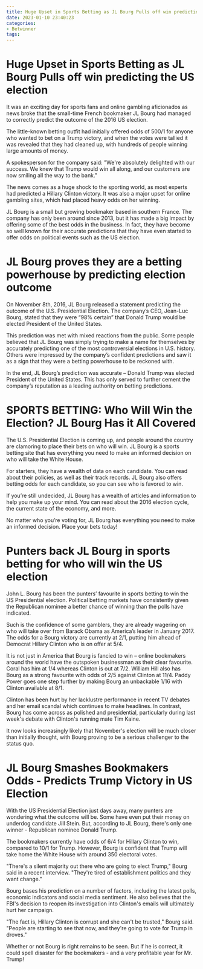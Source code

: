 ```yaml
---
title: Huge Upset in Sports Betting as JL Bourg Pulls off win predicting the US election
date: 2023-01-10 23:40:23
categories:
- Betwinner
tags:
---
```



#  Huge Upset in Sports Betting as JL Bourg Pulls off win predicting the US election

It was an exciting day for sports fans and online gambling aficionados as news broke that the small-time French bookmaker JL Bourg had managed to correctly predict the outcome of the 2016 US election.

The little-known betting outfit had initially offered odds of 500/1 for anyone who wanted to bet on a Trump victory, and when the votes were tallied it was revealed that they had cleaned up, with hundreds of people winning large amounts of money.

A spokesperson for the company said: "We're absolutely delighted with our success. We knew that Trump would win all along, and our customers are now smiling all the way to the bank."

The news comes as a huge shock to the sporting world, as most experts had predicted a Hillary Clinton victory. It was also a major upset for online gambling sites, which had placed heavy odds on her winning.

JL Bourg is a small but growing bookmaker based in southern France. The company has only been around since 2013, but it has made a big impact by offering some of the best odds in the business. In fact, they have become so well known for their accurate predictions that they have even started to offer odds on political events such as the US election.

#  JL Bourg proves they are a betting powerhouse by predicting election outcome

On November 8th, 2016, JL Bourg released a statement predicting the outcome of the U.S. Presidential Election. The company’s CEO, Jean-Luc Bourg, stated that they were “98% certain” that Donald Trump would be elected President of the United States.

This prediction was met with mixed reactions from the public. Some people believed that JL Bourg was simply trying to make a name for themselves by accurately predicting one of the most controversial elections in U.S. history. Others were impressed by the company’s confident predictions and saw it as a sign that they were a betting powerhouse to be reckoned with.

In the end, JL Bourg’s prediction was accurate – Donald Trump was elected President of the United States. This has only served to further cement the company’s reputation as a leading authority on betting predictions.

#  SPORTS BETTING: Who Will Win the Election? JL Bourg Has it All Covered

The U.S. Presidential Election is coming up, and people around the country are clamoring to place their bets on who will win. JL Bourg is a sports betting site that has everything you need to make an informed decision on who will take the White House.

For starters, they have a wealth of data on each candidate. You can read about their policies, as well as their track records. JL Bourg also offers betting odds for each candidate, so you can see who is favored to win.

If you’re still undecided, JL Bourg has a wealth of articles and information to help you make up your mind. You can read about the 2016 election cycle, the current state of the economy, and more.

No matter who you’re voting for, JL Bourg has everything you need to make an informed decision. Place your bets today!

#  Punters back JL Bourg in sports betting for who will win the US election

John L. Bourg has been the punters’ favourite in sports betting to win the US Presidential election. Political betting markets have consistently given the Republican nominee a better chance of winning than the polls have indicated.

Such is the confidence of some gamblers, they are already wagering on who will take over from Barack Obama as America’s leader in January 2017. The odds for a Bourg victory are currently at 2/1, putting him ahead of Democrat Hillary Clinton who is on offer at 5/4.

It is not just in America that Bourg is fancied to win – online bookmakers around the world have the outspoken businessman as their clear favourite. Coral has him at 1/4 whereas Clinton is out at 7/2. William Hill also has Bourg as a strong favourite with odds of 2/5 against Clinton at 11/4. Paddy Power goes one step further by making Bourg an unbackable 1/16 with Clinton available at 8/1.

Clinton has been hurt by her lacklustre performance in recent TV debates and her email scandal which continues to make headlines. In contrast, Bourg has come across as polished and presidential, particularly during last week's debate with Clinton's running mate Tim Kaine.

It now looks increasingly likely that November's election will be much closer than initially thought, with Bourg proving to be a serious challenger to the status quo.

#  JL Bourg Smashes Bookmakers Odds - Predicts Trump Victory in US Election

With the US Presidential Election just days away, many punters are wondering what the outcome will be. Some have even put their money on underdog candidate Jill Stein. But, according to JL Bourg, there's only one winner - Republican nominee Donald Trump.

The bookmakers currently have odds of 6/4 for Hillary Clinton to win, compared to 10/1 for Trump. However, Bourg is confident that Trump will take home the White House with around 350 electoral votes.

"There's a silent majority out there who are going to elect Trump," Bourg said in a recent interview. "They're tired of establishment politics and they want change."

Bourg bases his prediction on a number of factors, including the latest polls, economic indicators and social media sentiment. He also believes that the FBI's decision to reopen its investigation into Clinton's emails will ultimately hurt her campaign.

"The fact is, Hillary Clinton is corrupt and she can't be trusted," Bourg said. "People are starting to see that now, and they're going to vote for Trump in droves."

Whether or not Bourg is right remains to be seen. But if he is correct, it could spell disaster for the bookmakers - and a very profitable year for Mr. Trump!